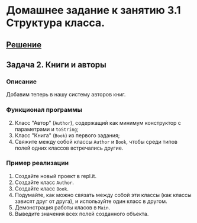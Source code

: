 # Домашнее задание к занятию 3.1 Структура класса.
## [Решение](https://github.com/MarselFazlyev/MarselFazlyev/tree/master/java-homeworks/class-structure/1.6.3/src)

## Задача 2. Книги и авторы

### Описание
Добавим теперь в нашу систему авторов книг.

### Функционал программы
2. Класс "Автор" (`Author`), содержащий как минимум конструктор с параметрами и `toString`;
3. Класс "Книга" (`Book`) из первого задания;
4. Свяжите между собой классы `Author` и `Book`, чтобы среди типов полей одних классов встречались другие.

### Пример реализации
1. Создайте новый проект в repl.it.
3. Создайте класс `Author`.
4. Создайте класс `Book`.
5. Подумайте, как можно связать между собой эти классы (как классы зависят друг от друга), и используйте один класс в другом.
6. Демонстрация работы класов в `Main`.
7. Выведите значения всех полей созданного объекта.
